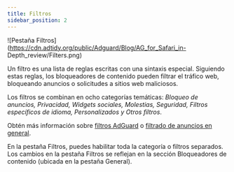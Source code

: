 ```yaml
---
title: Filtros
sidebar_position: 2
---
```


![Pestaña Filtros](https://cdn.adtidy.org/public/Adguard/Blog/AG_for_Safari_in- Depth_review/Filters.png)

Un filtro es una lista de reglas escritas con una sintaxis especial. Siguiendo estas reglas, los bloqueadores de contenido pueden filtrar el tráfico web, bloqueando anuncios o solicitudes a sitios web maliciosos.

Los filtros se combinan en ocho categorías temáticas: _Bloqueo de anuncios, Privacidad, Widgets sociales, Molestias, Seguridad, Filtros específicos de idioma, Personalizados y Otros filtros_.

Obtén más información sobre [filtros AdGuard](/general/ad-filtering/adguard-filters) o [filtrado de anuncios en general](/general/ad-filtering/how-ad-blocking-works).

En la pestaña Filtros, puedes habilitar toda la categoría o filtros separados. Los cambios en la pestaña Filtros se reflejan en la sección Bloqueadores de contenido (ubicada en la pestaña General).
